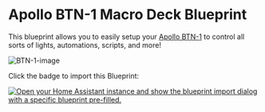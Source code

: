# Apollo BTN-1 Macro Deck Blueprint

This blueprint allows you to easily setup your [Apollo BTN-1](https://apolloautomation.com/products/btn-1-macro-deck) to control all sorts of lights, automations, scripts, and more!

![BTN-1-image](https://wiki.apolloautomation.com/assets/apollo-btn-1-size.jpg)

Click the badge to import this Blueprint:

[![Open your Home Assistant instance and show the blueprint import dialog with a specific blueprint pre-filled.](https://my.home-assistant.io/badges/blueprint_import.svg)](https://my.home-assistant.io/redirect/blueprint_import/?blueprint_url=https%3A%2F%2Fraw.githubusercontent.com%2FApolloAutomation%2FBlueprints%2FBTN-1%2FBTN-1.yaml)
